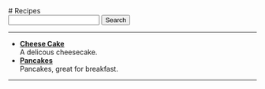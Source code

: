 <title>Recipes</title>
# Recipes
<form action="search.html" method="get">
<input type="search" id="search" name="q">
<input type="submit" value="Search">
</form>

* * *

- **[Cheese Cake](Cheese-Cake.html)**  
A delicous cheesecake.
- **[Pancakes](Pancakes.html)**  
Pancakes, great for breakfast.

* * *

